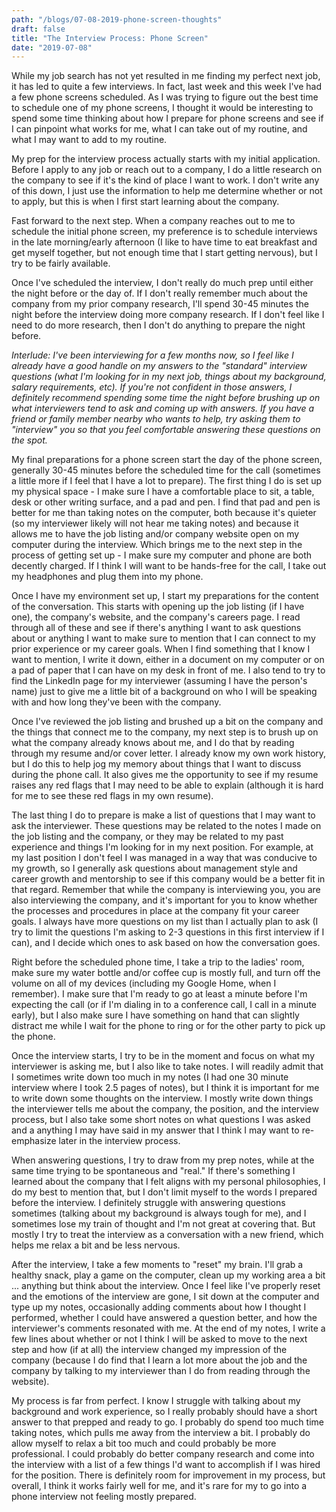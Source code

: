 ```yaml
---
path: "/blogs/07-08-2019-phone-screen-thoughts"
draft: false 
title: "The Interview Process: Phone Screen"
date: "2019-07-08"
---
```


While my job search has not yet resulted in me finding my perfect next job, it has led to quite a few interviews. In fact, last week and this week I've had a few phone screens scheduled. As I was trying to figure out the best time to schedule one of my phone screens, I thought it would be interesting to spend some time thinking about how I prepare for phone screens and see if I can pinpoint what works for me, what I can take out of my routine, and what I may want to add to my routine.

My prep for the interview process actually starts with my initial application. Before I apply to any job or reach out to a company, I do a little research on the company to see if it's the kind of place I want to work. I don't write any of this down, I just use the information to help me determine whether or not to apply, but this is when I first start learning about the company.

Fast forward to the next step. When a company reaches out to me to schedule the initial phone screen, my preference is to schedule interviews in the late morning/early afternoon (I like to have time to eat breakfast and get myself together, but not enough time that I start getting nervous), but I try to be fairly available. 

Once I've scheduled the interview, I don't really do much prep until either the night before or the day of. If I don't really remember much about the company from my prior company research, I'll spend 30-45 minutes the night before the interview doing more company research. If I don't feel like I need to do more research, then I don't do anything to prepare the night before.

*Interlude: I've been interviewing for a few months now, so I feel like I already have a good handle on my answers to the "standard" interview questions (what I'm looking for in my next job, things about my background, salary requirements, etc). If you're not confident in those answers, I definitely recommend spending some time the night before brushing up on what interviewers tend to ask and coming up with answers. If you have a friend or family member nearby who wants to help, try asking them to "interview" you so that you feel comfortable answering these questions on the spot.*

My final preparations for a phone screen start the day of the phone screen, generally 30-45 minutes before the scheduled time for the call (sometimes a little more if I feel that I have a lot to prepare). The first thing I do is set up my physical space - I make sure I have a comfortable place to sit, a table, desk or other writing surface, and a pad and pen. I find that pad and pen is better for me than taking notes on the computer, both because it's quieter (so my interviewer likely will not hear me taking notes) and because it allows me to have the job listing and/or company website open on my computer during the interview. Which brings me to the next step in the process of getting set up - I make sure my computer and phone are both decently charged. If I think I will want to be hands-free for the call, I take out my headphones and plug them into my phone.

Once I have my environment set up, I start my preparations for the content of the conversation. This starts with opening up the job listing (if I have one), the company's website, and the company's careers page. I read through all of these and see if there's anything I want to ask questions about or anything I want to make sure to mention that I can connect to my prior experience or my career goals. When I find something that I know I want to mention, I write it down, either in a document on my computer or on a pad of paper that I can have on my desk in front of me. I also tend to try to find the LinkedIn page for my interviewer (assuming I have the person's name) just to give me a little bit of a background on who I will be speaking with and how long they've been with the company.

Once I've reviewed the job listing and brushed up a bit on the company and the things that connect me to the company, my next step is to brush up on what the company already knows about me, and I do that by reading through my resume and/or cover letter. I already know my own work history, but I do this to help jog my memory about things that I want to discuss during the phone call. It also gives me the opportunity to see if my resume raises any red flags that I may need to be able to explain (although it is hard for me to see these red flags in my own resume).

The last thing I do to prepare is make a list of questions that I may want to ask the interviewer. These questions may be related to the notes I made on the job listing and the company, or they may be related to my past experience and things I'm looking for in my next position. For example, at my last position I don't feel I was managed in a way that was conducive to my growth, so I generally ask questions about management style and career growth and mentorship to see if this company would be a better fit in that regard. Remember that while the company is interviewing you, you are also interviewing the company, and it's important for you to know whether the processes and procedures in place at the company fit your career goals. I always have more questions on my list than I actually plan to ask (I try to limit the questions I'm asking to 2-3 questions in this first interview if I can), and I decide which ones to ask based on how the conversation goes.

Right before the scheduled phone time, I take a trip to the ladies' room, make sure my water bottle and/or coffee cup is mostly full, and turn off the volume on all of my devices (including my Google Home, when I remember). I make sure that I'm ready to go at least a minute before I'm expecting the call (or if I'm dialing in to a conference call, I call in a minute early), but I also make sure I have something on hand that can slightly distract me while I wait for the phone to ring or for the other party to pick up the phone.

Once the interview starts, I try to be in the moment and focus on what my interviewer is asking me, but I also like to take notes. I will readily admit that I sometimes write down too much in my notes (I had one 30 minute interview where I took 2.5 pages of notes), but I think it is important for me to write down some thoughts on the interview. I mostly write down things the interviewer tells me about the company, the position, and the interview process, but I also take some short notes on what questions I was asked and a anything I may have said in my answer that I think I may want to re-emphasize later in the interview process.

When answering questions, I try to draw from my prep notes, while at the same time trying to be spontaneous and "real." If there's something I learned about the company that I felt aligns with my personal philosophies, I do my best to mention that, but I don't limit myself to the words I prepared before the interview. I definitely struggle with answering questions sometimes (talking about my background is always tough for me), and I sometimes lose my train of thought and I'm not great at covering that. But mostly I try to treat the interview as a conversation with a new friend, which helps me relax a bit and be less nervous.

After the interview, I take a few moments to "reset" my brain. I'll grab a healthy snack, play a game on the computer, clean up my working area a bit ... anything but think about the interview. Once I feel like I've properly reset and the emotions of the interview are gone, I sit down at the computer and type up my notes, occasionally adding comments about how I thought I performed, whether I could have answered a question better, and how the interviewer's comments resonated with me. At the end of my notes, I write a few lines about whether or not I think I will be asked to move to the next step and how (if at all) the interview changed my impression of the company (because I do find that I learn a lot more about the job and the company by talking to my interviewer than I do from reading through the website).

My process is far from perfect. I know I struggle with talking about my background and work experience, so I really probably should have a short answer to that prepped and ready to go. I probably do spend too much time taking notes, which pulls me away from the interview a bit. I probably do allow myself to relax a bit too much and could probably be more professional. I could probably do better company research and come into the interview with a list of a few things I'd want to accomplish if I was hired for the position. There is definitely room for improvement in my process, but overall, I think it works fairly well for me, and it's rare for my to go into a phone interview not feeling mostly prepared.